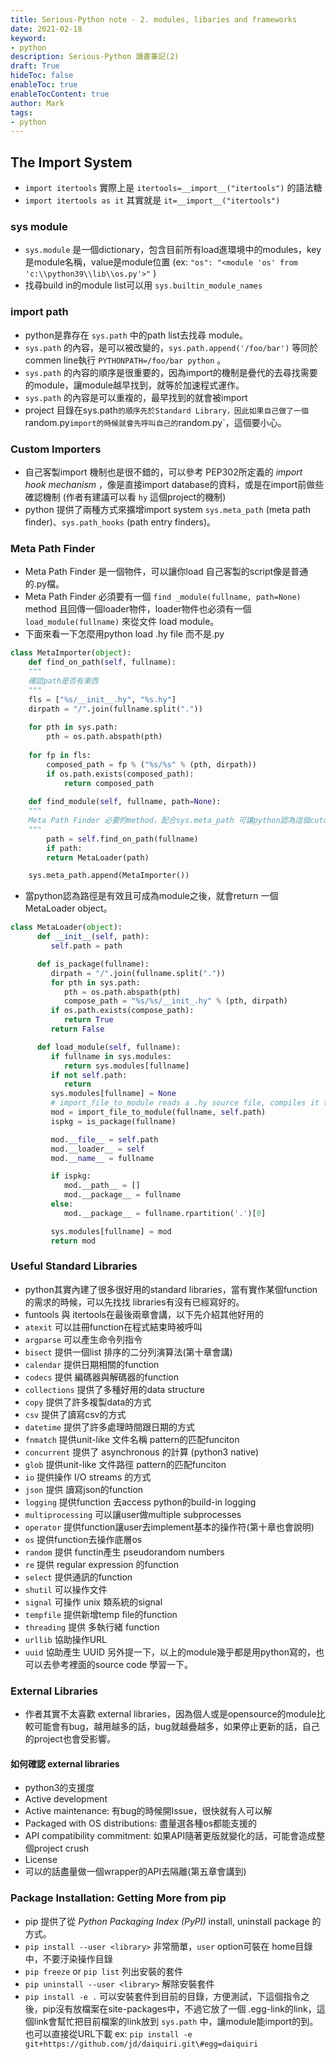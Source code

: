 ```yaml
---
title: Serious-Python note - 2. modules, libaries and frameworks
date: 2021-02-18
keyword:
- python
description: Serious-Python 讀書筆記(2)
draft: True
hideToc: false
enableToc: true
enableTocContent: true
author: Mark
tags:
- python
---
```


## The Import System
- `import itertools` 實際上是  `itertools=__import__("itertools")` 的語法糖
- `import itertools as it` 其實就是  `it=__import__("itertools")` 

### sys module
- `sys.module` 是一個dictionary，包含目前所有load進環境中的modules，key是module名稱，value是module位置 (ex: `"os": "<module 'os' from 'c:\\python39\\lib\\os.py'>"` )
- 找尋build in的module list可以用 `sys.builtin_module_names`

### import path
- python是靠存在 `sys.path` 中的path list去找尋 module。
- `sys.path` 的內容，是可以被改變的，`sys.path.append('/foo/bar')` 等同於 commen line執行 `PYTHONPATH=/foo/bar python` 。
- `sys.path` 的內容的順序是很重要的，因為import的機制是疊代的去尋找需要的module，讓module越早找到，就等於加速程式運作。
- `sys.path` 的內容是可以重複的，最早找到的就會被import
- project 目錄在sys.path` 的順序先於Standard Library，因此如果自己做了一個 `random.py` import的時候就會先呼叫自己的 `random.py`，這個要小心。

### Custom Importers
- 自己客製import 機制也是很不錯的，可以參考 PEP302所定義的 *import hook mechanism* ，像是直接import database的資料，或是在import前做些確認機制 (作者有建議可以看 `hy` 這個project的機制)
- python 提供了兩種方式來擴增import system `sys.meta_path` (meta path finder)、`sys.path_hooks` (path entry
finders)。

### Meta Path Finder
- Meta Path Finder 是一個物件，可以讓你load 自己客製的script像是普通的.py檔。
- Meta Path Finder 必須要有一個 `find
_module(fullname, path=None)` method 且回傳一個loader物件，loader物件也必須有一個 `load_module(fullname)` 來從文件 load module。
- 下面來看一下怎麼用python load .hy file 而不是.py

```python
class MetaImporter(object):
    def find_on_path(self, fullname):
  	"""
  	確認path是否有東西
  	"""
    fls = ["%s/__init__.hy", "%s.hy"]
    dirpath = "/".join(fullname.split("."))
  	
    for pth in sys.path:
        pth = os.path.abspath(pth)
    
    for fp in fls:
        composed_path = fp % ("%s/%s" % (pth, dirpath))
        if os.path.exists(composed_path):
           	return composed_path
    
    def find_module(self, fullname, path=None):
 	"""
  	Meta Path Finder 必要的method，配合sys.meta_path 可讓python認為這個cutoms的file的路徑是有效的，也是一個有效的module
  	"""
    	path = self.find_on_path(fullname)
    	if path:
      	return MetaLoader(path)

	sys.meta_path.append(MetaImporter())
```
- 當python認為路徑是有效且可成為module之後，就會return 一個MetaLoader object。

```python
class MetaLoader(object):
      def __init__(self, path):
         self.path = path

      def is_package(fullname):
         dirpath = "/".join(fullname.split("."))
         for pth in sys.path:
            pth = os.path.abspath(pth)
            compose_path = "%s/%s/__init_.hy" % (pth, dirpath)
         if os.path.exists(compose_path):
            return True
         return False

      def load_module(self, fullname):
         if fullname in sys.modules:
            return sys.modules[fullname]
         if not self.path:
            return
         sys.modules[fullname] = None
         # import_file_to_module reads a .hy source file, compiles it to Python code, and returns a Python module object.
         mod = import_file_to_module(fullname, self.path)
         ispkg = is_package(fullname)

         mod.__file__ = self.path
         mod.__loader__ = self
         mod.__name__ = fullname

         if ispkg:
            mod.__path__ = []
            mod.__package__ = fullname
         else:
            mod.__package__ = fullname.rpartition('.')[0]

         sys.modules[fullname] = mod
         return mod
```

### Useful Standard Libraries
- python其實內建了很多很好用的standard libraries，當有實作某個function的需求的時候，可以先找找 libraries有沒有已經寫好的。
- funtools 與 itertools在最後兩章會講，以下先介紹其他好用的
- `atexit` 可以註冊function在程式結束時被呼叫
- `argparse` 可以產生命令列指令
- `bisect` 提供一個list 排序的二分列演算法(第十章會講)
- `calendar` 提供日期相關的function
- `codecs` 提供 編碼器與解碼器的function
- `collections` 提供了多種好用的data structure
- `copy` 提供了許多複製data的方式
- `csv` 提供了讀寫csv的方式
- `datetime` 提供了許多處理時間跟日期的方式
- `fnmatch` 提供unit-like 文件名稱 pattern的匹配funciton
- `concurrent` 提供了  asynchronous 的計算 (python3 native)
- `glob` 提供unit-like 文件路徑 pattern的匹配funciton
- `io` 提供操作 I/O streams 的方式
- `json` 提供 讀寫json的function
- `logging` 提供function 去access python的build-in logging
- `multiprocessing` 可以讓user做multiple subprocesses
- `operator` 提供function讓user去implement基本的操作符(第十章也會說明)
- `os` 提供function去操作底層os
- `random` 提供 functin產生 pseudorandom numbers
- `re` 提供 regular expression 的function
- `select` 提供通訊的function
- `shutil` 可以操作文件
- `signal` 可操作 unix 類系統的signal
- `tempfile` 提供新增temp file的function
- `threading` 提供 多執行緒 function
- `urllib` 協助操作URL
- `uuid` 協助產生 UUID
另外提一下，以上的module幾乎都是用python寫的，也可以去參考裡面的source code 學習一下。

### External Libraries
- 作者其實不太喜歡 external libraries，因為個人或是opensource的module比較可能會有bug，越用越多的話，bug就越疊越多，如果停止更新的話，自己的project也會受影響。
#### 如何確認 external libraries
- python3的支援度
- Active development
- Active maintenance: 有bug的時候開Issue，很快就有人可以解
- Packaged with OS distributions: 盡量選各種os都能支援的
- API compatibility commitment: 如果API隨著更版就變化的話，可能會造成整個project crush
- License
- 可以的話盡量做一個wrapper的API去隔離(第五章會講到)

### Package Installation: Getting More from pip
- pip 提供了從 *Python Packaging Index (PyPI)* install, uninstall package 的方式。
- `pip install --user <library>` 非常簡單，`user` option可裝在 home目錄中，不要汙染操作目錄
- `pip freeze` or `pip list` 列出安裝的套件
- `pip uninstall --user <library>` 解除安裝套件
- `pip install -e .` 可以安裝套件到目前的目錄，方便測試，下這個指令之後，pip沒有放檔案在site-packages中，不過它放了一個 <package-name>.egg-link的link，這個link會幫忙把目前檔案的link放到 `sys.path` 中，讓module能import的到。 也可以直接從URL下載 ex: `pip install -e git+https://github.com/jd/daiquiri.git\#egg=daiquiri`